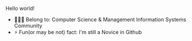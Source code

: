 Hello world!
 
- 👩🏻‍💻 Belong to: Computer Science & Management Information Systems Community
- ⚡️ Fun(or may be not) fact: I'm still a Novice in Github 



